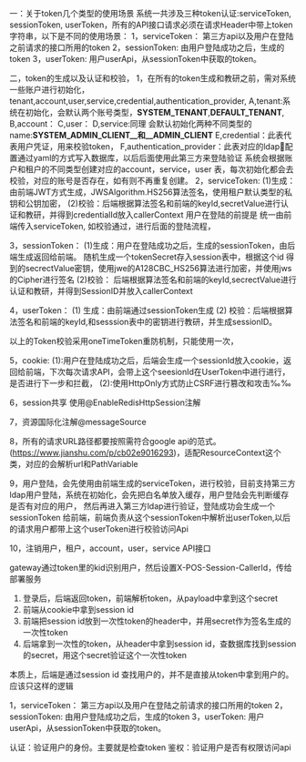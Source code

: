 一：关于token几个类型的使用场景
系统一共涉及三种token认证:serviceToken, sessionToken, userToken，所有的API接口请求必须在请求Header中带上token字符串，以下是不同的使用场景：
1，serviceToken： 第三方api以及用户在登陆之前请求的接口所用的token
2，sessionToken:  由用户登陆成功之后，生成的token
3，userToken: 用户userApi，从sessionToken中获取的token。

二，token的生成以及认证和校验，
1，在所有的token生成和教研之前，需对系统一些账户进行初始化，tenant,account,user,service,credential,authentication_provider,
    A,tenant:系统在初始化，会默认两个账号类型，__SYSTEM_TENANT__,__DEFAULT_TENANT__,
    B,account：
    C,user：
    D,service:同理 会默认初始化两种不同类型的name:__SYSTEM_ADMIN_CLIENT__和__ADMIN_CLIENT__
    E,credential：此表代表用户凭证，用来校验token，
    F,authentication_provider：此表对应的ldap🔗配置通过yaml的方式写入数据库，以后后面使用此第三方来登陆验证
    系统会根据账户和租户的不同类型创建对应的account，service，user 表，每次初始化都会去校验，对应的账号是否存在，如有则不再重复创建。
2，serviceToken:
   (1)生成：由前端JWT方式生成，JWSAlgorithm.HS256算法签名，使用租户默认类型的私钥和公钥加密，
   (2)校验：后端根据算法签名和前端的keyId,secretValue进行认证和教研，并得到credentialId放入callerContext
   用户在登陆的前提是 统一由前端传入serviceToken, 如校验通过，进行后面的登陆流程，
  
3，sessionToken：
   (1)生成：用户在登陆成功之后，生成的sessionToken，由后端生成返回给前端。
       随机生成一个tokenSecret存入session表中，根据这个id 得到的secrectValue密钥，使用jwe的A128CBC_HS256算法进行加密，并使用jws的Cipher进行签名
   (2)校验： 后端根据算法签名和前端的keyId,secrectValue进行认证和教研，并得到SessionID并放入callerContext

4，userToken：
   (1) 生成：由前端通过sessionToken生成
   (2) 校验：后端根据算法签名和前端的keyId,和sesssion表中的密钥进行教研，并生成sessionID。
   
   以上的Token校验采用oneTimeToken重防机制，只能使用一次，
   
5，cookie:
   (1):用户在登陆成功之后，后端会生成一个sessionId放入cookie，返回给前端，下次每次请求API，会带上这个seesionId在UserToken中进行进行，是否进行下一步和拦截，
   (2):使用HttpOnly方式防止CSRF进行篡改和攻击‰‰
   
6，session共享
  使用@EnableRedisHttpSession注解
  
7，资源国际化注解@messageSource

8，所有的请求URL路径都要按照需符合google api的范式。(https://www.jianshu.com/p/cb02e9016293)，适配ResourceContext这个类，对应的会解析url和PathVariable

9，用户登陆，会先使用由前端生成的serviceToken，进行校验，目前支持第三方ldap用户登陆，系统在初始化，会先把白名单放入缓存，用户登陆会先判断缓存是否有对应的用户，
   然后再进入第三方ldap进行验证，登陆成功会生成一个sessionToken 给前端，前端负责从这个sessionToken中解析出userToken,以后的请求用户都带上这个userToken进行校验访问Api
   
10，注销用户，租户，account，user，service API接口

gateway通过token里的kid识别用户，然后设置X-POS-Session-CallerId，传给部署服务

1. 登录后，后端返回token，前端解析token，从payload中拿到这个secret
2. 前端从cookie中拿到session id
3. 前端把session id放到一次性token的header中，并用secret作为签名生成的一次性token
4. 后端拿到一次性的token，从header中拿到session id，查数据库找到session的secret，用这个secret验证这个一次性token

本质上，后端是通过session id 查找用户的，并不是直接从token中拿到用户的。应该只这样的逻辑

1，serviceToken： 第三方api以及用户在登陆之前请求的接口所用的token
2，sessionToken:  由用户登陆成功之后，生成的token
3，userToken: 用户userApi，从sessionToken中获取的token。

认证：验证用户的身份。主要就是检查token
鉴权：验证用户是否有权限访问api